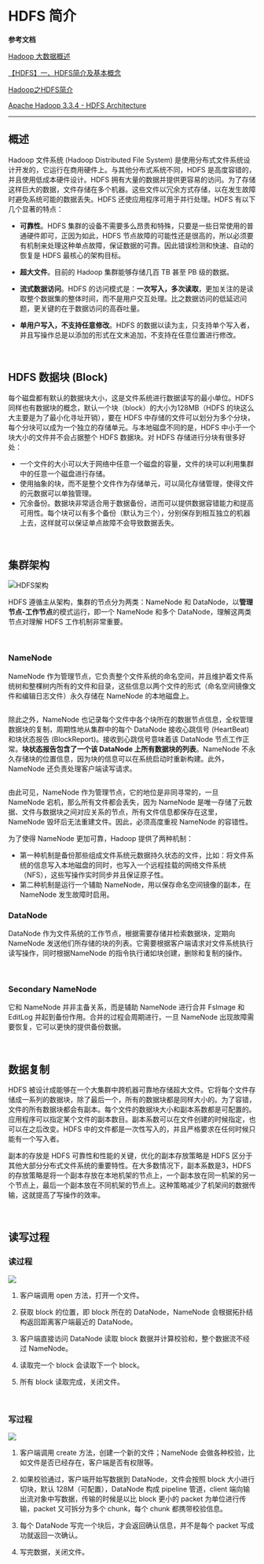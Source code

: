 # HDFS 简介

**参考文档**

[Hadoop 大数据概述](https://www.w3cschool.cn/hadoop/hadoop_big_data_overview.html)

[【HDFS】一、HDFS简介及基本概念](https://www.cnblogs.com/gzshan/p/10981007.html)

[Hadoop之HDFS简介](https://www.infoq.cn/article/rudfbprmb5vwfpydus5r)

[Apache Hadoop 3.3.4 - HDFS Architecture](https://hadoop.apache.org/docs/stable/hadoop-project-dist/hadoop-hdfs/HdfsDesign.html)

---

## 概述

Hadoop 文件系统 (Hadoop Distributed File System) 是使用分布式文件系统设计开发的，它运行在商用硬件上。与其他分布式系统不同，HDFS 是高度容错的，并且使用低成本硬件设计。HDFS 拥有大量的数据并提供更容易的访问。为了存储这样巨大的数据，文件存储在多个机器。这些文件以冗余方式存储，以在发生故障时避免系统可能的数据丢失。HDFS 还使应用程序可用于并行处理。HDFS 有以下几个显著的特点：

* **可靠性**。HDFS 集群的设备不需要多么昂贵和特殊，只要是一些日常使用的普通硬件即可，正因为如此，HDFS 节点故障的可能性还是很高的，所以必须要有机制来处理这种单点故障，保证数据的可靠。因此错误检测和快速、自动的恢复是 HDFS 最核心的架构目标。

* **超大文件**。目前的 Hadoop 集群能够存储几百 TB 甚至 PB 级的数据。

* **流式数据访问**。HDFS 的访问模式是：**一次写入，多次读取**，更加关注的是读取整个数据集的整体时间，而不是用户交互处理。比之数据访问的低延迟问题，更关键的在于数据访问的高吞吐量。

* **单用户写入，不支持任意修改**。HDFS 的数据以读为主，只支持单个写入者，并且写操作总是以添加的形式在文末追加，不支持在任意位置进行修改。

&emsp;

## HDFS 数据块 (Block)

每个磁盘都有默认的数据块大小，这是文件系统进行数据读写的最小单位。HDFS 同样也有数据块的概念，默认一个块（block）的大小为128MB（HDFS 的块这么大主要是为了最小化寻址开销），要在 HDFS 中存储的文件可以划分为多个分块，每个分块可以成为一个独立的存储单元。与本地磁盘不同的是，HDFS 中小于一个块大小的文件并不会占据整个 HDFS 数据块。对 HDFS 存储进行分块有很多好处：

- 一个文件的大小可以大于网络中任意一个磁盘的容量，文件的块可以利用集群中的任意一个磁盘进行存储。
- 使用抽象的块，而不是整个文件作为存储单元，可以简化存储管理，使得文件的元数据可以单独管理。
- 冗余备份。数据块非常适合用于数据备份，进而可以提供数据容错能力和提高可用性。每个块可以有多个备份（默认为三个），分别保存到相互独立的机器上去，这样就可以保证单点故障不会导致数据丢失。

&emsp;

## 集群架构

<img src="https://atts.w3cschool.cn/attachments/tuploads/hadoop/hdfs_architecture.jpg" title="" alt="HDFS架构" data-align="center">

HDFS 遵循主从架构，集群的节点分为两类：NameNode 和 DataNode，以**管理节点-工作节点**的模式运行，即一个 NameNode 和多个 DataNode，理解这两类节点对理解 HDFS 工作机制非常重要。

&emsp;

### NameNode

NameNode 作为管理节点，它负责整个文件系统的命名空间，并且维护着文件系统树和整棵树内所有的文件和目录，这些信息以两个文件的形式（命名空间镜像文件和编辑日志文件）永久存储在 NameNode 的本地磁盘上。

<img src="https://static001.infoq.cn/resource/image/66/e4/66817d43738191ecf24e05d4e37787e4.png" title="" alt="" data-align="center">

除此之外，NameNode 也记录每个文件中各个块所在的数据节点信息，全权管理数据块的复制，周期性地从集群中的每个 DataNode 接收心跳信号 (HeartBeat) 和块状态报告 (BlockReport)。接收到心跳信号意味着该 DataNode 节点工作正常。**块状态报告包含了一个该 DataNode 上所有数据块的列表**。NameNode 不永久存储块的位置信息，因为块的信息可以在系统启动时重新构建。此外，NameNode 还负责处理客户端读写请求。

<img src="https://img2018.cnblogs.com/blog/1608161/201907/1608161-20190709150608993-1616801523.png" title="" alt="" data-align="center">

由此可见，NameNode 作为管理节点，它的地位是非同寻常的，一旦 NameNode 宕机，那么所有文件都会丢失，因为 NameNode 是唯一存储了元数据、文件与数据块之间对应关系的节点，所有文件信息都保存在这里，NameNode 毁坏后无法重建文件。因此，必须高度重视 NameNode 的容错性。

为了使得 NameNode 更加可靠，Hadoop 提供了两种机制：

- 第一种机制是备份那些组成文件系统元数据持久状态的文件，比如：将文件系统的信息写入本地磁盘的同时，也写入一个远程挂载的网络文件系统（NFS），这些写操作实时同步并且保证原子性。
- 第二种机制是运行一个辅助 NameNode，用以保存命名空间镜像的副本，在 NameNode 发生故障时启用。



### DataNode

DataNode 作为文件系统的工作节点，根据需要存储并检索数据块，定期向 NameNode 发送他们所存储的块的列表。它需要根据客户端请求对文件系统执行读写操作，同时根据NameNode 的指令执行诸如块创建，删除和复制的操作。

&emsp;

### Secondary NameNode

它和 NameNode 并非主备关系，而是辅助 NameNode 进行合并 FsImage 和 EditLog 并起到备份作用。合并的过程会周期进行，一旦 NameNode 出现故障需要恢复，它可以更快的提供备份数据。

    &emsp;

## 数据复制

HDFS 被设计成能够在一个大集群中跨机器可靠地存储超大文件。它将每个文件存储成一系列的数据块，除了最后一个，所有的数据块都是同样大小的。为了容错，文件的所有数据块都会有副本。每个文件的数据块大小和副本系数都是可配置的。应用程序可以指定某个文件的副本数目。副本系数可以在文件创建的时候指定，也可以在之后改变。HDFS 中的文件都是一次性写入的，并且严格要求在任何时候只能有一个写入者。

副本的存放是 HDFS 可靠性和性能的关键，优化的副本存放策略是 HDFS 区分于其他大部分分布式文件系统的重要特性。在大多数情况下，副本系数是3，HDFS的存放策略是将一个副本存放在本地机架的节点上，一个副本放在同一机架的另一个节点上，最后一个副本放在不同机架的节点上。这种策略减少了机架间的数据传输，这就提高了写操作的效率。

&emsp;

## 读写过程

### 读过程

![](https://static001.infoq.cn/resource/image/7f/55/7f475f2076a42489c3ef6af11f827755.png)

1. 客户端调用 open 方法，打开一个文件。

2. 获取 block 的位置，即 block 所在的 DataNode，NameNode 会根据拓扑结构返回距离客户端最近的 DataNode。

3. 客户端直接访问 DataNode 读取 block 数据并计算校验和，整个数据流不经过 NameNode。

4. 读取完一个 block 会读取下一个 block。

5. 所有 block 读取完成，关闭文件。

&emsp;

### 写过程

![](https://static001.infoq.cn/resource/image/37/ca/37cdd8c78c5082227db26274c9a4f7ca.png)

1. 客户端调用 create 方法，创建一个新的文件；NameNode 会做各种校验，比如文件是否已经存在，客户端是否有权限等。

2. 如果校验通过，客户端开始写数据到 DataNode，文件会按照 block 大小进行切块，默认 128M（可配置），DataNode 构成 pipeline 管道，client 端向输出流对象中写数据，传输的时候是以比 block 更小的 packet 为单位进行传输，packet 又可拆分为多个 chunk，每个 chunk 都携带校验信息。

3. 每个 DataNode 写完一个块后，才会返回确认信息，并不是每个 packet 写成功就返回一次确认。

4. 写完数据，关闭文件。
